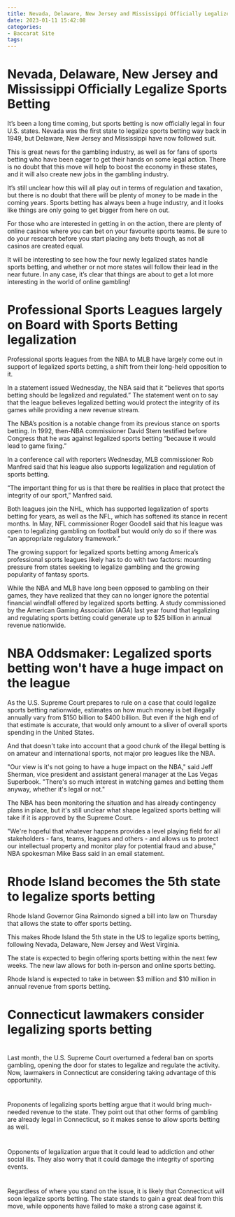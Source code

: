 ```yaml
---
title: Nevada, Delaware, New Jersey and Mississippi Officially Legalize Sports Betting
date: 2023-01-11 15:42:08
categories:
- Baccarat Site
tags:
---
```



#  Nevada, Delaware, New Jersey and Mississippi Officially Legalize Sports Betting

It’s been a long time coming, but sports betting is now officially legal in four U.S. states. Nevada was the first state to legalize sports betting way back in 1949, but Delaware, New Jersey and Mississippi have now followed suit.

This is great news for the gambling industry, as well as for fans of sports betting who have been eager to get their hands on some legal action. There is no doubt that this move will help to boost the economy in these states, and it will also create new jobs in the gambling industry.

It’s still unclear how this will all play out in terms of regulation and taxation, but there is no doubt that there will be plenty of money to be made in the coming years. Sports betting has always been a huge industry, and it looks like things are only going to get bigger from here on out.

For those who are interested in getting in on the action, there are plenty of online casinos where you can bet on your favourite sports teams. Be sure to do your research before you start placing any bets though, as not all casinos are created equal.

It will be interesting to see how the four newly legalized states handle sports betting, and whether or not more states will follow their lead in the near future. In any case, it’s clear that things are about to get a lot more interesting in the world of online gambling!

#  Professional Sports Leagues largely on Board with Sports Betting legalization

Professional sports leagues from the NBA to MLB have largely come out in support of legalized sports betting, a shift from their long-held opposition to it.

In a statement issued Wednesday, the NBA said that it “believes that sports betting should be legalized and regulated.” The statement went on to say that the league believes legalized betting would protect the integrity of its games while providing a new revenue stream.

The NBA’s position is a notable change from its previous stance on sports betting. In 1992, then-NBA commissioner David Stern testified before Congress that he was against legalized sports betting “because it would lead to game fixing.”

In a conference call with reporters Wednesday, MLB commissioner Rob Manfred said that his league also supports legalization and regulation of sports betting.

“The important thing for us is that there be realities in place that protect the integrity of our sport,” Manfred said.

Both leagues join the NHL, which has supported legalization of sports betting for years, as well as the NFL, which has softened its stance in recent months. In May, NFL commissioner Roger Goodell said that his league was open to legalizing gambling on football but would only do so if there was “an appropriate regulatory framework.”

The growing support for legalized sports betting among America’s professional sports leagues likely has to do with two factors: mounting pressure from states seeking to legalize gambling and the growing popularity of fantasy sports.

While the NBA and MLB have long been opposed to gambling on their games, they have realized that they can no longer ignore the potential financial windfall offered by legalized sports betting. A study commissioned by the American Gaming Association (AGA) last year found that legalizing and regulating sports betting could generate up to $25 billion in annual revenue nationwide.

#  NBA Oddsmaker: Legalized sports betting won't have a huge impact on the league

As the U.S. Supreme Court prepares to rule on a case that could legalize sports betting nationwide, estimates on how much money is bet illegally annually vary from $150 billion to $400 billion. But even if the high end of that estimate is accurate, that would only amount to a sliver of overall sports spending in the United States.

And that doesn't take into account that a good chunk of the illegal betting is on amateur and international sports, not major pro leagues like the NBA.

"Our view is it's not going to have a huge impact on the NBA," said Jeff Sherman, vice president and assistant general manager at the Las Vegas Superbook. "There's so much interest in watching games and betting them anyway, whether it's legal or not."

The NBA has been monitoring the situation and has already contingency plans in place, but it's still unclear what shape legalized sports betting will take if it is approved by the Supreme Court.

"We're hopeful that whatever happens provides a level playing field for all stakeholders - fans, teams, leagues and others - and allows us to protect our intellectual property and monitor play for potential fraud and abuse," NBA spokesman Mike Bass said in an email statement.

#  Rhode Island becomes the 5th state to legalize sports betting

Rhode Island Governor Gina Raimondo signed a bill into law on Thursday that allows the state to offer sports betting.

This makes Rhode Island the 5th state in the US to legalize sports betting, following Nevada, Delaware, New Jersey and West Virginia.

The state is expected to begin offering sports betting within the next few weeks. The new law allows for both in-person and online sports betting.

Rhode Island is expected to take in between $3 million and $10 million in annual revenue from sports betting.

#  Connecticut lawmakers consider legalizing sports betting

#

Last month, the U.S. Supreme Court overturned a federal ban on sports gambling, opening the door for states to legalize and regulate the activity. Now, lawmakers in Connecticut are considering taking advantage of this opportunity.

#

Proponents of legalizing sports betting argue that it would bring much-needed revenue to the state. They point out that other forms of gambling are already legal in Connecticut, so it makes sense to allow sports betting as well.

#

Opponents of legalization argue that it could lead to addiction and other social ills. They also worry that it could damage the integrity of sporting events.

#

Regardless of where you stand on the issue, it is likely that Connecticut will soon legalize sports betting. The state stands to gain a great deal from this move, while opponents have failed to make a strong case against it.